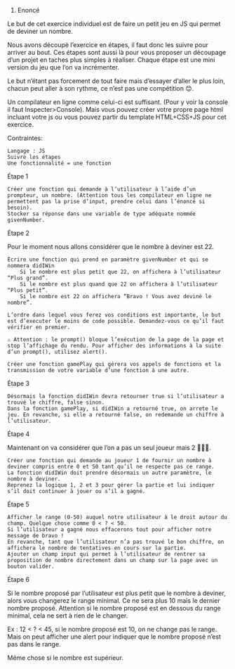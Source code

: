 1. Enoncé

Le but de cet exercice individuel est de faire un petit jeu en JS qui permet de deviner un nombre.

Nous avons découpé l’exercice en étapes, il faut donc les suivre pour arriver au bout. Ces étapes sont aussi là pour vous proposer un découpage d’un projet en taches plus simples à réaliser. Chaque étape est une mini version du jeu que l’on va incrémenter.

Le but n’étant pas forcement de tout faire mais d’essayer d’aller le plus loin, chacun peut aller à son rythme, ce n’est pas une compétition 😊.

Un compilateur en ligne comme celui-ci est suffisant. (Pour y voir la console il faut Inspecter>Console). Mais vous pouvez créer votre propre page html incluant votre js ou vous pouvez partir du template HTML+CSS+JS pour cet exercice.

Contraintes:

    Langage : JS
    Suivre les étapes
    Une fonctionnalité = une fonction

Étape 1

    Créer une fonction qui demande à l’utilisateur à l’aide d’un prompteur, un nombre. (Attention tous les compilateur en ligne ne permettent pas la prise d’input, prendre celui dans l’énoncé si besoin).
    Stocker sa réponse dans une variable de type adéquate nommée givenNumber.

Étape 2

Pour le moment nous allons considérer que le nombre à deviner est 22.

    Écrire une fonction qui prend en paramètre givenNumber et qui se nommera didIWin
        Si le nombre est plus petit que 22, on affichera à l’utilisateur “Plus grand”.
        Si le nombre est plus quand que 22 on affichera à l’utilisateur “Plus petit”.
        Si le nombre est 22 on affichera “Bravo ! Vous avez deviné le nombre”.

    L’ordre dans lequel vous ferez vos conditions est importante, le but est d’executer le moins de code possible. Demandez-vous ce qu’il faut vérifier en premier.

    ⚠️ Attention : le prompt() bloque l’exécution de la page de la page et stop l’affichage du rendu. Pour afficher des informations à la suite d’un prompt(), utilisez alert().

    Créer une fonction gamePlay qui gérera vos appels de fonctions et la transmission de votre variable d’une fonction à une autre.

Étape 3

    Désormais la fonction didIWin devra retourner true si l’utilisateur a trouvé le chiffre, false sinon.
    Dans la fonction gamePlay, si didIWin a retourné true, on arrete le jeu. En revanche, si elle a retourné false, on redemande un chiffre à l’utilisateur.

Étape 4

Maintenant on va considérer que l’on a pas un seul joueur mais 2 🧑‍🤝‍🧑.

    Créer une fonction qui demande au joueur 1 de fournir un nombre à deviner compris entre 0 et 50 tant qu’il ne respecte pas ce range.
    La fonction didIWin doit prendre désormais un autre paramètre, le nombre à deviner.
    Reprenez la logique 1, 2 et 3 pour gérer la partie et lui indiquer s’il doit continuer à jouer ou s’il a gagné.

Étape 5

    Afficher le range (0-50) auquel notre utilisateur à le droit autour du champ. Quelque chose comme 0 < ? < 50.
    Si l’utilisateur a gagné nous effacerons tout pour afficher notre message de bravo !
    En revanche, tant que l’utilisateur n’a pas trouvé le bon chiffre, on affichera le nombre de tentatives en cours sur la partie.
    Ajouter un champ input qui permet à l’utilisateur de rentrer sa proposition de nombre directement dans un champ sur la page avec un bouton valider.

Étape 6

Si le nombre proposé par l’utilisateur est plus petit que le nombre à deviner, alors vous changerez le range minimal. Ce ne sera plus 10 mais le dernier nombre proposé. Attention si le nombre proposé est en dessous du range minimal, cela ne sert à rien de le changer.

Ex : 12 < ? < 45, si le nombre proposé est 10, on ne change pas le range. Mais on peut afficher une alert pour indiquer que le nombre proposé n’est pas dans le range.

Même chose si le nombre est supérieur.
